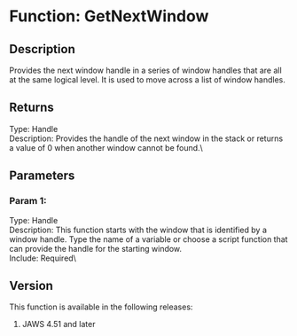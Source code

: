 # Function: GetNextWindow

## Description

Provides the next window handle in a series of window handles that are
all at the same logical level. It is used to move across a list of
window handles.

## Returns

Type: Handle\
Description: Provides the handle of the next window in the stack or
returns a value of 0 when another window cannot be found.\

## Parameters

### Param 1:

Type: Handle\
Description: This function starts with the window that is identified by
a window handle. Type the name of a variable or choose a script function
that can provide the handle for the starting window.\
Include: Required\

## Version

This function is available in the following releases:

1.  JAWS 4.51 and later

